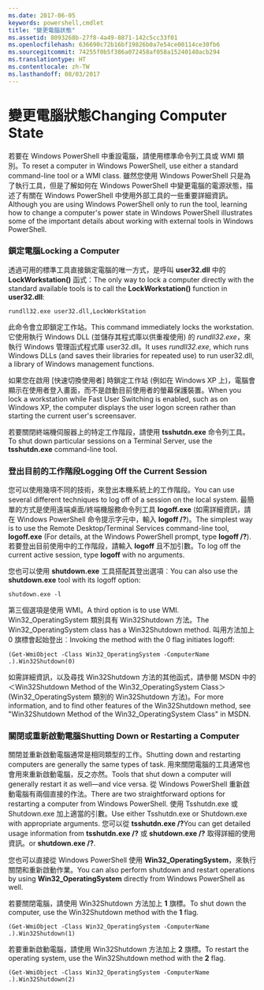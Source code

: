 ```yaml
---
ms.date: 2017-06-05
keywords: powershell,cmdlet
title: "變更電腦狀態"
ms.assetid: 8093268b-27f8-4a49-8871-142c5cc33f01
ms.openlocfilehash: 636690c72b16bf19826b0a7e54ce00114ce30fb6
ms.sourcegitcommit: 74255f0b5f386a072458af058a15240140acb294
ms.translationtype: HT
ms.contentlocale: zh-TW
ms.lasthandoff: 08/03/2017
---
```

# <a name="changing-computer-state"></a><span data-ttu-id="2caad-103">變更電腦狀態</span><span class="sxs-lookup"><span data-stu-id="2caad-103">Changing Computer State</span></span>
<span data-ttu-id="2caad-104">若要在 Windows PowerShell 中重設電腦，請使用標準命令列工具或 WMI 類別。</span><span class="sxs-lookup"><span data-stu-id="2caad-104">To reset a computer in Windows PowerShell, use either a standard command-line tool or a WMI class.</span></span> <span data-ttu-id="2caad-105">雖然您使用 Windows PowerShell 只是為了執行工具，但是了解如何在 Windows PowerShell 中變更電腦的電源狀態，描述了有關在 Windows PowerShell 中使用外部工具的一些重要詳細資訊。</span><span class="sxs-lookup"><span data-stu-id="2caad-105">Although you are using Windows PowerShell only to run the tool, learning how to change a computer's power state in Windows PowerShell illustrates some of the important details about working with external tools in Windows PowerShell.</span></span>

### <a name="locking-a-computer"></a><span data-ttu-id="2caad-106">鎖定電腦</span><span class="sxs-lookup"><span data-stu-id="2caad-106">Locking a Computer</span></span>
<span data-ttu-id="2caad-107">透過可用的標準工具直接鎖定電腦的唯一方式，是呼叫 **user32.dll** 中的 **LockWorkstation()** 函式：</span><span class="sxs-lookup"><span data-stu-id="2caad-107">The only way to lock a computer directly with the standard available tools is to call the **LockWorkstation()** function in **user32.dll**:</span></span>

```
rundll32.exe user32.dll,LockWorkStation
```

<span data-ttu-id="2caad-108">此命令會立即鎖定工作站。</span><span class="sxs-lookup"><span data-stu-id="2caad-108">This command immediately locks the workstation.</span></span> <span data-ttu-id="2caad-109">它使用執行 Windows DLL (並儲存其程式庫以供重複使用) 的 *rundll32.exe*，來執行 Windows 管理函式程式庫 user32.dll。</span><span class="sxs-lookup"><span data-stu-id="2caad-109">It uses *rundll32.exe*, which runs Windows DLLs (and saves their libraries for repeated use) to run user32.dll, a library of Windows management functions.</span></span>

<span data-ttu-id="2caad-110">如果您在啟用 [快速切換使用者] 時鎖定工作站 (例如在 Windows XP 上)，電腦會顯示在使用者登入畫面，而不是啟動目前使用者的螢幕保護裝置。</span><span class="sxs-lookup"><span data-stu-id="2caad-110">When you lock a workstation while Fast User Switching is enabled, such as on Windows XP, the computer displays the user logon screen rather than starting the current user's screensaver.</span></span>

<span data-ttu-id="2caad-111">若要關閉終端機伺服器上的特定工作階段，請使用 **tsshutdn.exe** 命令列工具。</span><span class="sxs-lookup"><span data-stu-id="2caad-111">To shut down particular sessions on a Terminal Server, use the **tsshutdn.exe** command-line tool.</span></span>

### <a name="logging-off-the-current-session"></a><span data-ttu-id="2caad-112">登出目前的工作階段</span><span class="sxs-lookup"><span data-stu-id="2caad-112">Logging Off the Current Session</span></span>
<span data-ttu-id="2caad-113">您可以使用幾項不同的技術，來登出本機系統上的工作階段。</span><span class="sxs-lookup"><span data-stu-id="2caad-113">You can use several different techniques to log off of a session on the local system.</span></span> <span data-ttu-id="2caad-114">最簡單的方式是使用遠端桌面/終端機服務命令列工具 **logoff.exe** (如需詳細資訊，請在 Windows PowerShell 命令提示字元中，輸入 **logoff /?**)。</span><span class="sxs-lookup"><span data-stu-id="2caad-114">The simplest way is to use the Remote Desktop/Terminal Services command-line tool, **logoff.exe** (For details, at the Windows PowerShell prompt, type **logoff /?**).</span></span> <span data-ttu-id="2caad-115">若要登出目前使用中的工作階段，請輸入 **logoff** 且不加引數。</span><span class="sxs-lookup"><span data-stu-id="2caad-115">To log off the current active session, type **logoff** with no arguments.</span></span>

<span data-ttu-id="2caad-116">您也可以使用 **shutdown.exe** 工具搭配其登出選項︰</span><span class="sxs-lookup"><span data-stu-id="2caad-116">You can also use the **shutdown.exe** tool with its logoff option:</span></span>

```
shutdown.exe -l
```

<span data-ttu-id="2caad-117">第三個選項是使用 WMI。</span><span class="sxs-lookup"><span data-stu-id="2caad-117">A third option is to use WMI.</span></span> <span data-ttu-id="2caad-118">Win32_OperatingSystem 類別具有 Win32Shutdown 方法。</span><span class="sxs-lookup"><span data-stu-id="2caad-118">The Win32_OperatingSystem class has a Win32Shutdown method.</span></span> <span data-ttu-id="2caad-119">叫用方法加上 0 旗標會起始登出︰</span><span class="sxs-lookup"><span data-stu-id="2caad-119">Invoking the method with the 0 flag initiates logoff:</span></span>

```
(Get-WmiObject -Class Win32_OperatingSystem -ComputerName .).Win32Shutdown(0)
```

<span data-ttu-id="2caad-120">如需詳細資訊，以及尋找 Win32Shutdown 方法的其他函式，請參閱 MSDN 中的＜Win32Shutdown Method of the Win32_OperatingSystem Class＞(Win32_OperatingSystem 類別的 Win32Shutdown 方法)。</span><span class="sxs-lookup"><span data-stu-id="2caad-120">For more information, and to find other features of the Win32Shutdown method, see "Win32Shutdown Method of the Win32_OperatingSystem Class" in MSDN.</span></span>

### <a name="shutting-down-or-restarting-a-computer"></a><span data-ttu-id="2caad-121">關閉或重新啟動電腦</span><span class="sxs-lookup"><span data-stu-id="2caad-121">Shutting Down or Restarting a Computer</span></span>
<span data-ttu-id="2caad-122">關閉並重新啟動電腦通常是相同類型的工作。</span><span class="sxs-lookup"><span data-stu-id="2caad-122">Shutting down and restarting computers are generally the same types of task.</span></span> <span data-ttu-id="2caad-123">用來關閉電腦的工具通常也會用來重新啟動電腦，反之亦然。</span><span class="sxs-lookup"><span data-stu-id="2caad-123">Tools that shut down a computer will generally restart it as well—and vice versa.</span></span> <span data-ttu-id="2caad-124">從 Windows PowerShell 重新啟動電腦有兩個直接的作法。</span><span class="sxs-lookup"><span data-stu-id="2caad-124">There are two straightforward options for restarting a computer from Windows PowerShell.</span></span> <span data-ttu-id="2caad-125">使用 Tsshutdn.exe 或 Shutdown.exe 加上適當的引數。</span><span class="sxs-lookup"><span data-stu-id="2caad-125">Use either Tsshutdn.exe or Shutdown.exe with appropriate arguments.</span></span> <span data-ttu-id="2caad-126">您可以從 **tsshutdn.exe /?**</span><span class="sxs-lookup"><span data-stu-id="2caad-126">You can get detailed usage information from **tsshutdn.exe /?**</span></span> <span data-ttu-id="2caad-127">或 **shutdown.exe /?** 取得詳細的使用資訊。</span><span class="sxs-lookup"><span data-stu-id="2caad-127">or **shutdown.exe /?**.</span></span>

<span data-ttu-id="2caad-128">您也可以直接從 Windows PowerShell 使用 **Win32_OperatingSystem**，來執行關閉和重新啟動作業。</span><span class="sxs-lookup"><span data-stu-id="2caad-128">You can also perform shutdown and restart operations by using **Win32_OperatingSystem** directly from Windows PowerShell as well.</span></span>

<span data-ttu-id="2caad-129">若要關閉電腦，請使用 Win32Shutdown 方法加上 **1** 旗標。</span><span class="sxs-lookup"><span data-stu-id="2caad-129">To shut down the computer, use the Win32Shutdown method with the **1** flag.</span></span>

```
(Get-WmiObject -Class Win32_OperatingSystem -ComputerName .).Win32Shutdown(1)
```

<span data-ttu-id="2caad-130">若要重新啟動電腦，請使用 Win32Shutdown 方法加上 **2** 旗標。</span><span class="sxs-lookup"><span data-stu-id="2caad-130">To restart the operating system, use the Win32Shutdown method with the **2** flag.</span></span>

```
(Get-WmiObject -Class Win32_OperatingSystem -ComputerName .).Win32Shutdown(2)
```


